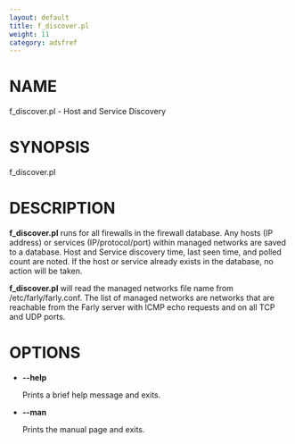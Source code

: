 ```yaml
---
layout: default
title: f_discover.pl
weight: 11
category: adsfref
---
```


# NAME

f\_discover.pl - Host and Service Discovery

# SYNOPSIS

f\_discover.pl

# DESCRIPTION

__f\_discover.pl__ runs for all firewalls in the firewall database. Any hosts (IP address) or 
services (IP/protocol/port) within managed networks are saved to a database. Host and 
Service discovery time, last seen time, and polled count are noted. If the host or service
already exists in the database, no action will be taken.

__f\_discover.pl__ will read the managed networks file name from /etc/farly/farly.conf. The
list of managed networks are networks that are reachable from the Farly server
with ICMP echo requests and on all TCP and UDP ports.

# OPTIONS

- __\--help__

    Prints a brief help message and exits.

- __\--man__

    Prints the manual page and exits.
